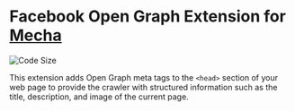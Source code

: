 Facebook Open Graph Extension for [Mecha](https://github.com/mecha-cms/mecha)
=============================================================================

![Code Size](https://img.shields.io/github/languages/code-size/mecha-cms/x.facebook-open-graph?color=%23444&style=for-the-badge)

This extension adds Open Graph meta tags to the `<head>` section of your web page to provide the crawler with structured
information such as the title, description, and image of the current page.